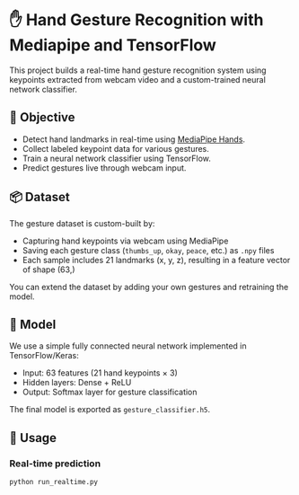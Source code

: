 # ✋ Hand Gesture Recognition with Mediapipe and TensorFlow

This project builds a real-time hand gesture recognition system using keypoints extracted from webcam video and a custom-trained neural network classifier.

## 🎯 Objective

- Detect hand landmarks in real-time using [MediaPipe Hands](https://developers.google.com/mediapipe/solutions/vision/hand_landmarker).
- Collect labeled keypoint data for various gestures.
- Train a neural network classifier using TensorFlow.
- Predict gestures live through webcam input.

## 📦 Dataset

The gesture dataset is custom-built by:
- Capturing hand keypoints via webcam using MediaPipe
- Saving each gesture class (`thumbs_up`, `okay`, `peace`, etc.) as `.npy` files
- Each sample includes 21 landmarks (x, y, z), resulting in a feature vector of shape (63,)

You can extend the dataset by adding your own gestures and retraining the model.

## 🤖 Model

We use a simple fully connected neural network implemented in TensorFlow/Keras:

- Input: 63 features (21 hand keypoints × 3)
- Hidden layers: Dense + ReLU
- Output: Softmax layer for gesture classification

The final model is exported as `gesture_classifier.h5`.

## 🧪 Usage

### Real-time prediction

```python
python run_realtime.py
